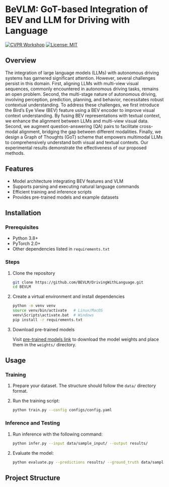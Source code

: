 # BeVLM: GoT-based Integration of BEV and LLM for Driving with Language

[![CVPR Workshop](https://img.shields.io/badge/CVPR%20Workshop-2024-blue.svg)](https://cvpr2024.org/workshops)
[![License: MIT](https://img.shields.io/badge/License-MIT-yellow.svg)](https://opensource.org/licenses/MIT)

## Overview

The integration of large language models (LLMs) with autonomous driving systems has garnered significant attention. However, several challenges persist in this domain. First, aligning LLMs with multi-view visual sequences, commonly encountered in autonomous driving tasks, remains an open problem. Second, the multi-stage nature of autonomous driving, involving perception, prediction, planning, and behavior, necessitates robust contextual understanding.
To address these challenges, we first introduce the Bird’s Eye View (BEV) feature using a BEV encoder to improve visual context understanding. By fusing BEV representations with textual context, we enhance the alignment between LLMs and multi-view visual data. Second, we augment question-answering (QA) pairs to facilitate cross-modal alignment, bridging the gap between different modalities. Finally, we design a Graph of Thoughts (GoT) scheme that empowers multimodal LLMs to comprehensively understand both visual and textual contexts.
Our experimental results demonstrate the effectiveness of our proposed methods.

## Features

- Model architecture integrating BEV features and VLM
- Supports parsing and executing natural language commands
- Efficient training and inference scripts
- Provides pre-trained models and example datasets

## Installation

### Prerequisites

- Python 3.8+
- PyTorch 2.0+
- Other dependencies listed in `requirements.txt`

### Steps

1. Clone the repository

    ```bash
    git clone https://github.com/BEVLM/DrivingWithLanguage.git
    cd BEVLM
    ```

2. Create a virtual environment and install dependencies

    ```bash
    python -m venv venv
    source venv/bin/activate   # Linux/MacOS
    venv\Scripts\activate.bat  # Windows
    pip install -r requirements.txt
    ```

3. Download pre-trained models

    Visit [pre-trained models link](#) to download the model weights and place them in the `weights/` directory.

## Usage

### Training

1. Prepare your dataset. The structure should follow the `data/` directory format.
2. Run the training script:

    ```bash
    python train.py --config configs/config.yaml
    ```

### Inference and Testing

1. Run inference with the following command:

    ```bash
    python infer.py --input data/sample_input/ --output results/
    ```

2. Evaluate the model:

    ```bash
    python evaluate.py --predictions results/ --ground_truth data/sample_gt/
    ```

## Project Structure

